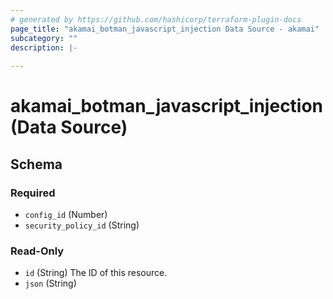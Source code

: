 ```yaml
---
# generated by https://github.com/hashicorp/terraform-plugin-docs
page_title: "akamai_botman_javascript_injection Data Source - akamai"
subcategory: ""
description: |-
  
---
```


# akamai_botman_javascript_injection (Data Source)





<!-- schema generated by tfplugindocs -->
## Schema

### Required

- `config_id` (Number)
- `security_policy_id` (String)

### Read-Only

- `id` (String) The ID of this resource.
- `json` (String)
